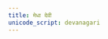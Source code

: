 ```yaml
---
title: मेधा देवी
unicode_script: devanagari
---
```

<div class="js_include" url="/vedAH_yajuH/taittirIyam/AraNyakam/sarva-prastutiH/06/39_medhA_devI/"  newLevelForH1="2" includeTitle="false"> </div>  

